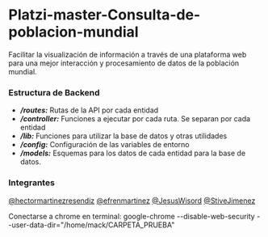 # Platzi-master-Consulta-de-poblacion-mundial

Facilitar la visualización de información a través de una plataforma web para una mejor interacción y procesamiento de datos de la población mundial.

### Estructura de Backend

- **_/routes:_** Rutas de la API por cada entidad
- **_/controller:_** Funciones a ejecutar por cada ruta. Se separan por cada entidad
- **_/lib:_** Funciones para utilizar la base de datos y otras utilidades
- **_/config:_** Configuración de las variables de entorno
- **_/models:_** Esquemas para los datos de cada entidad para la base de datos.

### Integrantes

[@hectormartinezresendiz](https://github.com/HectorMartinezResendiz)
[@efrenmartinez](https://github.com/efrenmartinez)
[@JesusWisord](https://github.com/JesusWisord)
[@StiveJimenez](https://github.com/stivenjimenez)

Conectarse a chrome en terminal: google-chrome --disable-web-security --user-data-dir="/home/mack/CARPETA_PRUEBA"
